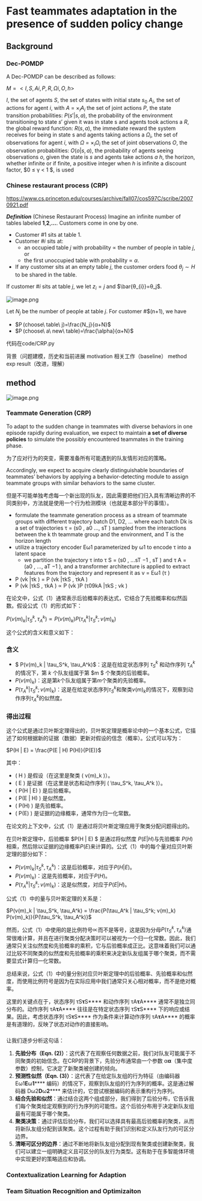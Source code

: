 # Fast teammates adaptation in the presence of sudden policy change

## Background

### Dec-POMDP

A Dec-POMDP can be described as follows:

$M = <I, S, {Ai}, P, R, {Ωi}, O, h >$

$I$, the set of agents
$S$, the set of states with initial state $s_0$
$A_i$, the set of actions for agent $i$, with $A$ = $×_iA_i$ the set of joint actions
$P$, the state transition probabilities: $P(s'| s, a)$, the probability of the environment transitioning to state $s'$ given it was in state s and agents took actions a
$R$, the global reward function: $R(s, a)$, the immediate reward the system receives for being in state s and agents taking actions a
$Ω_i$, the set of observations for agent $i$, with $Ω$ = $×_iΩ_i$ the set of joint observations
$O$, the observation probabilities: $O(o| s, a)$, the probability of agents seeing observations $o$, given the state is $s$ and agents take actions $a$
$h$, the horizon, whether infinite or if finite, a positive integer
when $h$ is infinite a discount factor, $0 ≤ γ < 1 $, is used

### Chinese restaurant process (CRP)

https://www.cs.princeton.edu/courses/archive/fall07/cos597C/scribe/20070921.pdf

***Definition*** (Chinese Restaurant Process) Imagine an infinite number of tables labeled **1**,**2**,**…**. Customers come in one by one.

* Customer #1 sits at table 1.
* Customer #$i$ sits at:
  * an occupied table $j$ with probability ∝ the number of people in table $j$, or
  * the first unoccupied table with probability ∝ $\alpha$.
* If any customer sits at an empty table $j$, the customer orders food $θ_j∼H$ to be shared in the table.

If customer #$i$ sits at table $j$, we let $z_i=j$ and $\bar{θ_{i}}=θ_j$.

![image.png](assets/image.png)

Let $N_j$ be the number of people at table $j$. For customer #$(n+1), we have

* $P ⁣(choose\ table\ j)=\frac{N_j}{α+N}$
* $P ⁣(choose\ a\ new\ table)=\frac{\alpha}{α+N}$

代码在code/CRP.py

背景（问题建模，历史和当前进展
motivation
相关工作（baseline）
method
exp
result（改进，理解）

## method

![image.png](assets/method.png)

### Teammate Generation (CRP)

To adapt to the sudden change in teammates with diverse behaviors in one episode rapidly during evaluation, we expect to maintain **a set of diverse policies** to simulate the possibly encountered teammates in the training phase.

为了应对行为的突变，需要准备所有可能遇到的队友情形对应的策略。

Accordingly, we expect to acquire clearly distinguishable boundaries of teammates’ behaviors by applying a behavior-detecting module to assign teammate groups with similar behaviors to the same cluster.

但是不可能单独考虑每一个新出现的队友，因此需要把他们归入具有清晰边界的不同类别中，方法就是使用一个行为检测模块（也就是本部分干的事情）。

* formulate the teammate generation process as a stream of teammate groups
  with different trajectory batch D1, D2, ... where each batch Dk is a set of trajectories τ = (s0 , a0 ..., sT ) sampled from the interactions between the k th teammate group and the environment, and T is the horizon length
* utilize a trajectory encoder Eω1 parameterized by ω1 to encode τ into a latent space
  * we partition the trajectory τ into τ S = (s0 , ...sT −1 , sT ) and
    τ A = (a0 , ..., aT −1 ), and a transformer architecture is applied to extract features from the trajectory and represent it as v = Eω1 (τ )
* P (vk |τk ) = P (vk |τkS , τkA )
* P (vk |τkS , τkA ) ∝ P (vk )P (τ09kA |τkS ; vk )


在论文中，公式（1）通常表示后验概率的表达式，它结合了先验概率和似然函数。假设公式（1）的形式如下：

$P(v(m)_k | \tau_S^k, \tau_A^k) \propto P(v(m)_k) P(\tau_A^k | \tau_S^k; v(m)_k)$

这个公式的含义和意义如下：

### 含义

- $ P(v(m)_k | \tau_S^k, \tau_A^k)$：这是在给定状态序列 $\tau_S^k$ 和动作序列 $\tau_A^k$ 的情况下，第 $k$ 个队友组属于第 $m $ 个聚类的后验概率。
- $P(v(m)_k)$：这是第$k$个队友组属于第$m$个聚类的先验概率。
- $P(\tau_A^k | \tau_S^k; v(m)_k)$：这是在给定状态序列$\tau_S^k$和聚类$v(m)_k$的情况下，观察到动作序列$\tau_A^k$的似然度。

### 得出过程

这个公式是通过贝叶斯定理得出的，贝叶斯定理是概率论中的一个基本公式，它描述了如何根据新的证据（数据）更新对假设的信念（概率）。公式可以写为：

$P(H | E) = \frac{P(E | H) P(H)}{P(E)}$

其中：

- \( H \) 是假设（在这里是聚类 \( v(m)_k \)）。
- \( E \) 是证据（在这里是状态和动作序列 \( \tau_S^k, \tau_A^k \)）。
- \( P(H | E) \) 是后验概率。
- \( P(E | H) \) 是似然度。
- \( P(H) \) 是先验概率。
- \( P(E) \) 是证据的边缘概率，通常作为归一化常数。

在论文的上下文中，公式（1）是通过将贝叶斯定理应用于聚类分配问题得出的。

在贝叶斯定理中，后验概率 $P(H | E) $ 是通过将似然度 $P(E | H)$与先验概率 $P(H)$相乘，然后除以证据的边缘概率$P(E)$来计算的。公式（1）中的每个量对应贝叶斯定理的部分如下：

- $P(v(m)_k | \tau_S^k, \tau_A^k)$：这是后验概率，对应于$P(H | E)$。
- $P(v(m)_k)$：这是先验概率，对应于$P(H)$。
- $P(\tau_A^k | \tau_S^k; v(m)_k)$：这是似然度，对应于$P(E | H)$。

公式（1）中的量与贝叶斯定理的关系是：

$P(v(m)_k | \tau_S^k, \tau_A^k) = \frac{P(\tau_A^k | \tau_S^k; v(m)_k) P(v(m)_k)}{P(\tau_S^k, \tau_A^k)}$

然而，公式（1）中使用的是比例符号$\propto$而不是等号，这是因为分母$P(\tau_S^k, \tau_A^k)$通常很难计算，并且在进行聚类分配决策时可以被视为一个归一化常数。因此，我们通常只关注似然度和先验概率的乘积，它与后验概率成正比。这意味着我们可以通过比较不同聚类的似然度和先验概率的乘积来决定新队友组属于哪个聚类，而不需要显式计算归一化常数。

总结来说，公式（1）中的量分别对应贝叶斯定理中的后验概率、先验概率和似然度，而使用比例符号是因为在实际应用中我们通常只关心相对概率，而不是绝对概率。

这里的关键点在于，状态序列 τS**τ**S**** 和动作序列 τA**τ**A**** 通常不是独立同分布的。动作序列 τA**τ**A**** 往往是在特定状态序列 τS**τ**S**** 下的响应或结果。因此，考虑状态序列 τS**τ**S**** 作为条件来计算动作序列 τA**τ**A**** 的概率是有道理的，反映了状态对动作的直接影响。

### 

让我们逐步分析这句话：

1. **先验分布（Eqn. (2)）**：这代表了在观察任何数据之前，我们对队友可能属于不同聚类的初始信念。在CRP的背景下，先验分布通常由一个参数 α**α**（集中度参数）控制，它决定了新聚类被创建的倾向。
2. **预测性似然（Eqn. (3)）**：这代表了在给定队友组的行为特征（由编码器 Eω1**E**ω**1****** 编码）的情况下，观察到队友组的行为序列的概率。这是通过解码器 Dω2**D**ω**2****** 来估计的，它尝试根据编码的表示重构行为序列。
3. **结合先验和似然**：通过结合这两个组成部分，我们得到了后验分布，它告诉我们每个聚类给定观察到的行为序列的可能性。这个后验分布用于决定新队友组最有可能属于哪个聚类。
4. **聚类决策**：通过评估后验分布，我们可以选择具有最高后验概率的聚类，从而将新队友组分配到该聚类。这个过程有助于我们识别和定义队友行为的可区分边界。
5. **清晰可区分的边界**：通过不断地将新队友组分配到现有聚类或创建新聚类，我们可以建立一组明确定义且可区分的队友行为类型。这有助于在多智能体环境中实现更好的策略适应和协调。

### Contextualization Learning for Adaption

### Team Situation Recognition and Optimizaiton
